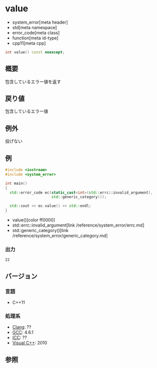 # value
* system_error[meta header]
* std[meta namespace]
* error_code[meta class]
* function[meta id-type]
* cpp11[meta cpp]

```cpp
int value() const noexcept;
```

## 概要
包含しているエラー値を返す


## 戻り値
包含しているエラー値


## 例外
投げない


## 例
```cpp example
#include <iostream>
#include <system_error>

int main()
{
  std::error_code ec(static_cast<int>(std::errc::invalid_argument),
                     std::generic_category());

  std::cout << ec.value() << std::endl;
}
```
* value()[color ff0000]
* std::errc::invalid_argument[link /reference/system_error/errc.md]
* std::generic_category()[link /reference/system_error/generic_category.md]

### 出力
```
22
```

## バージョン
### 言語
- C++11

### 処理系
- [Clang](/implementation.md#clang): ??
- [GCC](/implementation.md#gcc): 4.6.1
- [ICC](/implementation.md#icc): ??
- [Visual C++](/implementation.md#visual_cpp): 2010


## 参照
